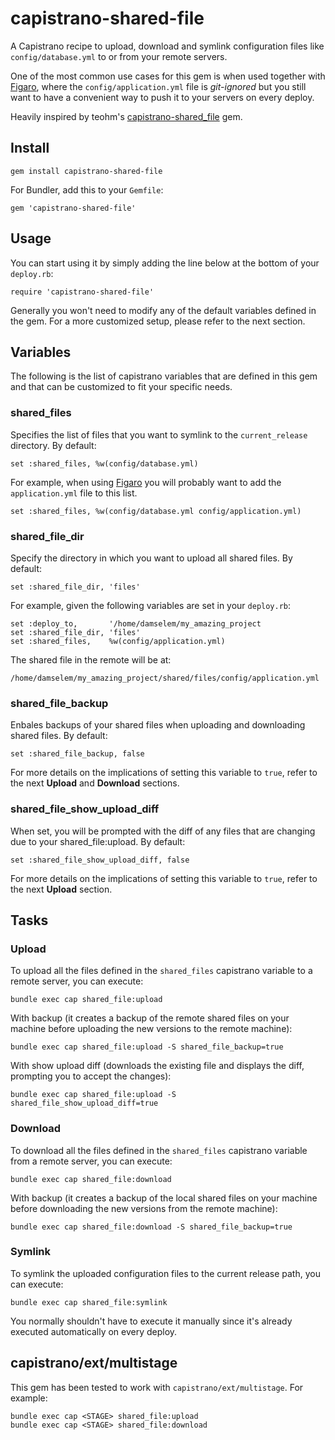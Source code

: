 # capistrano-shared-file
A Capistrano recipe to upload, download and symlink configuration files like `config/database.yml` to or from your remote servers.

One of the most common use cases for this gem is when used together with [Figaro](https://github.com/laserlemon/figaro), where the `config/application.yml` file is *git-ignored* but you still want to have a convenient way to push it to your servers on every deploy.

Heavily inspired by teohm's [capistrano-shared_file](https://github.com/teohm/capistrano-shared_file) gem.

## Install

    gem install capistrano-shared-file

For Bundler, add this to your `Gemfile`:

    gem 'capistrano-shared-file'

## Usage

You can start using it by simply adding the line below at the bottom of your `deploy.rb`:

    require 'capistrano-shared-file'

Generally you won't need to modify any of the default variables defined in the gem. For a more customized setup, please refer to the next section.

## Variables

The following is the list of capistrano variables that are defined in this gem and that can be customized to fit your specific needs.

### shared_files

Specifies the list of files that you want to symlink to the `current_release` directory. By default:

    set :shared_files, %w(config/database.yml)

For example, when using [Figaro](https://github.com/laserlemon/figaro) you will probably want to add the `application.yml` file to this list.

    set :shared_files, %w(config/database.yml config/application.yml)

### shared_file_dir

Specify the directory in which you want to upload all shared files. By default:

    set :shared_file_dir, 'files'

For example, given the following variables are set in your `deploy.rb`:

    set :deploy_to,       '/home/damselem/my_amazing_project
    set :shared_file_dir, 'files'
    set :shared_files,    %w(config/application.yml)

The shared file in the remote will be at:

    /home/damselem/my_amazing_project/shared/files/config/application.yml

### shared_file_backup

Enbales backups of your shared files when uploading and downloading shared files. By default:

    set :shared_file_backup, false

For more details on the implications of setting this variable to `true`, refer to the next **Upload** and **Download** sections.

### shared_file_show_upload_diff

When set, you will be prompted with the diff of any files that are changing due to your shared_file:upload. By default:

    set :shared_file_show_upload_diff, false

For more details on the implications of setting this variable to `true`, refer to the next **Upload** section.

## Tasks

### Upload

To upload all the files defined in the `shared_files` capistrano variable to a remote server, you can execute:

    bundle exec cap shared_file:upload

With backup (it creates a backup of the remote shared files on your machine before uploading the new versions to the remote machine):

    bundle exec cap shared_file:upload -S shared_file_backup=true

With show upload diff (downloads the existing file and displays the diff, prompting you to accept the changes):

    bundle exec cap shared_file:upload -S shared_file_show_upload_diff=true

### Download

To download all the files defined in the `shared_files` capistrano variable from a remote server, you can execute:

    bundle exec cap shared_file:download

With backup (it creates a backup of the local shared files on your machine before downloading the new versions from the remote machine):

    bundle exec cap shared_file:download -S shared_file_backup=true

### Symlink

To symlink the uploaded configuration files to the current release path, you can execute:

    bundle exec cap shared_file:symlink

You normally shouldn't have to execute it manually since it's already executed automatically on every deploy.

## capistrano/ext/multistage
This gem has been tested to work with `capistrano/ext/multistage`. For example:

    bundle exec cap <STAGE> shared_file:upload
    bundle exec cap <STAGE> shared_file:download
